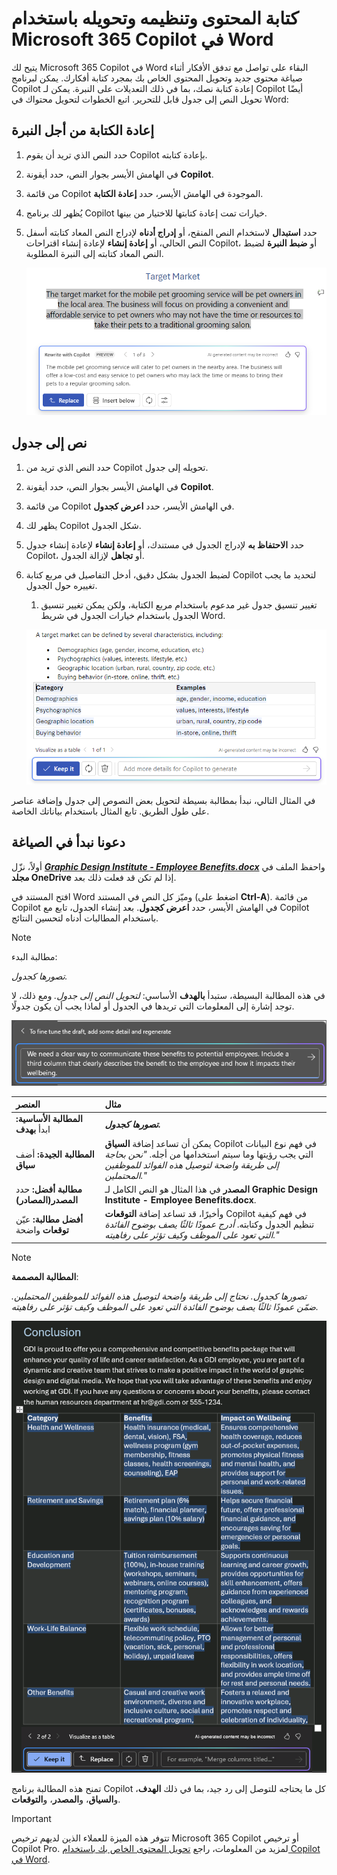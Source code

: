 # كتابة المحتوى وتنظيمه وتحويله باستخدام Microsoft 365 Copilot في Word

يتيح لك Microsoft 365 Copilot في Word البقاء على تواصل مع تدفق الأفكار أثناء صياغة محتوى جديد وتحويل المحتوى الخاص بك بمجرد كتابة أفكارك. يمكن لبرنامج Copilot إعادة كتابة نصك، بما في ذلك التعديلات على النبرة. يمكن لـ Copilot أيضًا تحويل النص إلى جدول قابل للتحرير. اتبع الخطوات لتحويل محتواك في Word:

## إعادة الكتابة من أجل النبرة

1. حدد النص الذي تريد أن يقوم Copilot بإعادة كتابته.

1. في الهامش الأيسر بجوار النص، حدد أيقونة **Copilot**.

1. من قائمة Copilot الموجودة في الهامش الأيسر، حدد **إعادة الكتابة**.

1. يُظهر لك برنامج Copilot خيارات تمت إعادة كتابتها للاختيار من بينها.

1. حدد **استبدال** لاستخدام النص المنقح، أو **إدراج أدناه** لإدراج النص المعاد كتابته أسفل النص الحالي، أو **إعادة إنشاء** لإعادة إنشاء اقتراحات Copilot، أو **ضبط النبرة** لضبط النص المعاد كتابته إلى النبرة المطلوبة.

    ![لقطة شاشة لبرنامج Copilot في Word مع اقتراحات وخيارات إعادة كتابة النص.](../media/edit_copilot-rewrite-word.png)

## نص إلى جدول

1. حدد النص الذي تريد من Copilot تحويله إلى جدول.

1. في الهامش الأيسر بجوار النص، حدد أيقونة **Copilot**.

1. من قائمة Copilot في الهامش الأيسر، حدد **اعرض كجدول**.

1. يظهر لك Copilot شكل الجدول.

1. حدد **الاحتفاظ به** لإدراج الجدول في مستندك، أو **إعادة إنشاء** لإعادة إنشاء جدول Copilot، أو **تجاهل** لإزالة الجدول.

1. لضبط الجدول بشكل دقيق، أدخل التفاصيل في مربع كتابة Copilot لتحديد ما يجب تغييره حول الجدول.

    1. تغيير تنسيق جدول غير مدعوم باستخدام مربع الكتابة، ولكن يمكن تغيير تنسيق الجدول باستخدام خيارات الجدول في شريط Word.

    ![لقطة شاشة لبرنامج Copilot في Word تُظهر إمكانية تحويل النص إلى جدول.](../media/edit_copilot-visualize-table-word.png)

في المثال التالي، نبدأ بمطالبة بسيطة لتحويل بعض النصوص إلى جدول وإضافة عناصر على طول الطريق. تابع المثال باستخدام بياناتك الخاصة.

## دعونا نبدأ في الصياغة

أولاً، نزّل **_[Graphic Design Institute - Employee Benefits.docx](https://go.microsoft.com/fwlink/?linkid=2268825)_** واحفظ الملف في **مجلد OneDrive** إذا لم تكن قد فعلت ذلك بعد.

افتح المستند في Word وميّز كل النص في المستند (اضغط على **Ctrl-A**). من قائمة Copilot في الهامش الأيسر، حدد **اعرض كجدول**. بعد إنشاء الجدول، تابع مع Copilot باستخدام المطالبات أدناه لتحسين النتائج.

> [!NOTE]
> مطالبة البدء:
>
> _تصورها كجدول._

في هذه المطالبة البسيطة، ستبدأ **بالهدف** الأساسي: _لتحويل النص إلى جدول._ ومع ذلك، لا توجد إشارة إلى المعلومات التي تريدها في الجدول أو لماذا يجب أن يكون جدولًا.

![لقطة شاشة لبرنامج Copilot في Word أثناء عمله على تحويل النص إلى جدول.](../media/edit_copilot-visualize-table-word-example.png)

| العنصر | مثال |
| :------ | :------- |
| **المطالبة الأساسية:** ابدأ **بهدف** | **_تصورها كجدول._** |
| **المطالبة الجيدة:** أضف **سياق** | يمكن أن تساعد إضافة **السياق** Copilot في فهم نوع البيانات التي يجب رؤيتها وما سيتم استخدامها من أجله. _"نحن بحاجة إلى طريقة واضحة لتوصيل هذه الفوائد للموظفين المحتملين."_ |
| **مطالبة أفضل:** حدد **المصدر(المصادر)** | **المصدر** في هذا المثال هو النص الكامل لـ **Graphic Design Institute - Employee Benefits.docx**. |
| **أفضل مطالبة:** عيّن **توقعات** واضحة | وأخيرًا، قد تساعد إضافة **التوقعات** Copilot في فهم كيفية تنظيم الجدول وكتابته. _أدرج عمودًا ثالثًا يصف بوضوح الفائدة التي تعود على الموظف وكيف تؤثر على رفاهيته."_ |

> [!NOTE]
> **المطالبة المصممة**:
>
> _تصورها كجدول. نحتاج إلى طريقة واضحة لتوصيل هذه الفوائد للموظفين المحتملين. ضمّن عمودًا ثالثًا يصف بوضوح الفائدة التي تعود على الموظف وكيف تؤثر على رفاهيته._

![التقط لقطة شاشة لنتائج المطالبة المصممة مسبقًا مقابل مستند العينة باستخدام Copilot في Word.](../media/edit_copilot-visualize-table-word-results.png)

تمنح هذه المطالبة برنامج Copilot كل ما يحتاجه للتوصل إلى رد جيد، بما في ذلك **الهدف**، و**السياق**، و**المصدر**، و**التوقعات**.

> [!IMPORTANT]
> تتوفر هذه الميزة للعملاء الذين لديهم ترخيص Microsoft 365 Copilot أو ترخيص Copilot Pro. لمزيد من المعلومات، راجع [تحويل المحتوى الخاص بك باستخدام Copilot في Word](https://support.microsoft.com/office/transform-your-content-with-copilot-in-word-923d9763-f896-4da7-8a3f-5b12c3bfc475).
